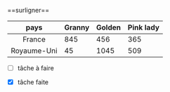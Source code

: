 
==surligner==

| pays | Granny | Golden | Pink lady |
|:----:| ------ | ------ | --------- |
|   France   |   845  |   456     |      365     |
|   Royaume-Uni   |   45     |  1045      |  509         |


- [ ] tâche à faire
- [x] tâche faite






